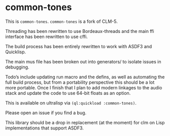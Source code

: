 # common-tones

This is `common-tones`. `common-tones` is a fork of CLM-5.

Threading has been rewritten to use Bordeaux-threads and the main ffi interface has been rewritten to use cffi.

The build process has been entirely rewritten to work with ASDF3 and Quicklisp.

The main mus file has been broken out into generators/ to isolate issues in debugging.

Todo’s include updating run macro and the defins, as well as automating the full build process, but from a portability perspective this should be a lot more portable. Once I finish that I plan to add modern linkages to the audio stack and update the code to use 64-bit floats as an option.

This is available on ultralisp via `(ql:quickload :common-tones)`.

Please open an issue if you find a bug.

This library should be a drop in replacement (at the moment) for clm on Lisp implementations that support ASDF3.

